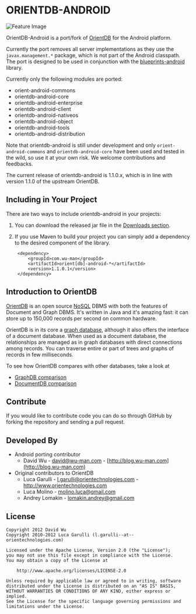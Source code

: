ORIENTDB-ANDROID
================

![Feature Image](https://github.com/wuman/orientdb-android/raw/master/doc/images/orientdb-android-logo.png)

OrientDB-Android is a port/fork of [OrientDB](http://www.orientdb.org/) for the
Android platform.

Currently the port removes all server implementations as they use the
`javax.management.*` package, which is not part of the Android classpath.
The port is designed to be used in conjunction with the 
[blueprints-android](https://github.com/wuman/blueprints-android) library.

Currently only the following modules are ported:

* orient-android-commons
* orientdb-android-core
* orientdb-android-enterprise
* orientdb-android-client
* orientdb-android-nativeos
* orientdb-android-object
* orientdb-android-tools
* orientdb-android-distribution

Note that orientdb-android is still under development and  only 
`orient-android-commons` and `orientdb-android-core` have been used and tested 
in the wild, so use it at your own risk. We welcome contributions and feedbacks.

The current release of orientdb-android is 1.1.0.x, which is in line with version
1.1.0 of the upstream OrientDB. 


Including in Your Project
-------------------------

There are two ways to include orientdb-android in your projects:

1. You can download the released jar file in the [Downloads section](https://github.com/wuman/orientdb-android/downloads).
2. If you use Maven to build your project you can simply add a dependency to 
   the desired component of the library.

        <dependency>
            <groupId>com.wu-man</groupId>
            <artifactId>orient[db]-android-*</artifactId>
            <version>1.1.0.1</version>
        </dependency>


Introduction to OrientDB
------------------------

[OrientDB](http://code.google.com/p/orient/) is an open source 
[NoSQL](http://en.wikipedia.org/wiki/NoSQL) DBMS with both the features of 
Document and Graph DBMS. It's written in Java and it's amazing fast: it can store 
up to 150,000 records per second on common hardware.

OrientDB is in its core a [graph database](http://en.wikipedia.org/wiki/Graph_database),
although it also offers the interface of a document database. When used as a 
document database, the relationships are managed as in graph databases with 
direct connections among records. You can traverse entire or part of trees and 
graphs of records in few milliseconds.

To see how OrientDB compares with other databases, take a look at

* [GraphDB comparison](http://code.google.com/p/orient/wiki/GraphDBComparison)
* [DocumentDB comparison](http://code.google.com/p/orient/wiki/DocumentDBComparison)


Contribute
----------

If you would like to contribute code you can do so through GitHub by forking 
the repository and sending a pull request.


Developed By
------------

* Android porting contributor
    * David Wu - <david@wu-man.com> - [http://blog.wu-man.com](http://blog.wu-man.com)
* Original contributors to OrientDB
    * Luca Garulli - <l.garulli@orientechnologies.com> - http://www.orientechnologies.com
    * Luca Molino - <molino.luca@gmail.com>
    * Andrey Lomakin - <lomakin.andrey@gmail.com> 


License
-------

    Copyright 2012 David Wu
    Copyright 2010-2012 Luca Garulli (l.garulli--at--orientechnologies.com)

    Licensed under the Apache License, Version 2.0 (the "License");
    you may not use this file except in compliance with the License.
    You may obtain a copy of the License at

        http://www.apache.org/licenses/LICENSE-2.0

    Unless required by applicable law or agreed to in writing, software
    distributed under the License is distributed on an "AS IS" BASIS,
    WITHOUT WARRANTIES OR CONDITIONS OF ANY KIND, either express or implied.
    See the License for the specific language governing permissions and
    limitations under the License.

